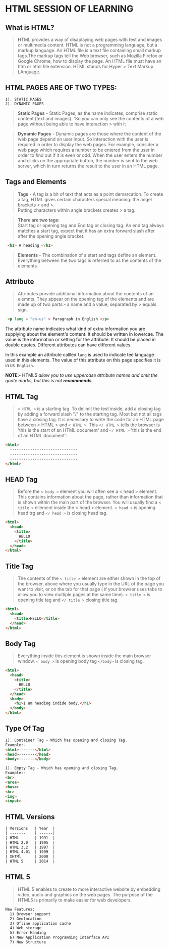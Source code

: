 # HTML SESSION OF LEARNING

## What is HTML?
> HTML provides a way of disaplaying web pages with test and images or multimedia content. HTML is not a programming language, but a markup language. An HTML file is a text file containing small markup tags.The markup tags tell the Web browser, such as Mozilla Firefox or Google Chrome, how to display the page. An HTML file must have an htm or html file extension. HTML stands for Hyper > Text Markup LAnguage.

##  HTML PAGES ARE OF TWO TYPES:
```
1). STATIC PAGES 
2). DYNAMIC PAGES 
```
 > **Static Pages** - Static Pages, as the name indicates, comprise static content (text and images). 'So you can only see the contents of a web page without being able to have interaction  >  with it

> **Dynamic Pages** - Dynamic pages are those where the content of the web page depend on user input. So interaction with the user is required in order to display the web pages. For example, consider a web page which requires a number to be entered from the user in order to find out if it is even or odd. When the user enters the number and clicks on the appropriate button, the number is sent to the web server, which in turn returns the result to the user in an HTML page.

## Tags and Elements
  > **Tags** - A tag is a bit of text that acts as a point demarcation. To create a tag, HTML gives certain characters special meaning: the angel brackets < and >. <br />
  Putting characters within angle brackets creates > a tag. <br />

> **There are two tags:** <br/>
Start tag or opening tag and End tag or closing tag. An end tag always matches a start tag, expect that it has an extra forward slash after after the opening angle bracket.

```html
 <h1> A heading </h1>
```
  > **Elements** - The combination of a start and tags define an element. Everything between the two tags is referred to as the contents of the elements <br />
>

## Attribute
  > Attributes provide additional information about the contents of an elemnts. They appear on the opening tag of the elements and are made up of two parts:- a name and a value, separated by > equals sign.

```html
 <p lang = "en-us" > Paragraph in English </p>
```
The attribute name indicates what kind of extra information you are supplying about the element's content. It should be written in lowercae.
The value is the information or setting for the attribute. It should be placed in double quotes. Different attributes can have different values.

In this example an attribute callled `lang` is used to indicate tee language used in this elements. The value of this attribute on this page specifies it is in `US English`.

__NOTE__:- HTML5 *allow you to use uppercase attribute names and omit the quote marks, but this is not __recommends__*

## HTML Tag
> `< HTML >` is a starting tag. To delimit the test inside, add a closing tag by adding a forward slash "/" to the starting tag. Most but not all tags have a closing tag. It is necessary to write the code for an HTML page between < HTML > and `< HTML >`. This `</ HTML >` tells the browser is 'this is the start of an HTML document' and `</ HTML >` 'this is the end of an HTML document'.
```html
<html>
  ------------------------------
  ------------------------------
  ------------------------------
</html> 
```

## HEAD Tag
> Before the `< body >` element you will often see a < head > element. This contains information about the page, rather than information that is shown within the main part of the browser. You will usually find a `< title >` ellement inside the < head > element. `< head >` is opening head trg and `</ head >` is closing head tag.
```html
<html>
  <head>
    <title>
      HELLO
    </title>
  </head>
</html>
```
## Title Tag
> The contents of the `< title >` element are either shown in the top of the browser, above where you usually type in the URL of the page you want to visit, or on the tab for that page ( if your browser uses tabs to allow you to view multiple pages at the same time). `< title >` is opening title tag and `</ title >` closing title tag.

```html
<html>
  <head>
    <title>HELLO</title>
  </head>
</html>
```

## Body Tag
> Everything inside this element is shown inside the main browser window. `< body >` is opening body tag `</body>` is closing tag.

```html
<html>
  <head>
    <title>
      HELLO
    </title>
  </head>
  <body>
    <h1>I am heading indide body.</h1>
  </body>
</html>
```

## Type Of Tag

````html
1). Container Tag - Which has opening and closing Tag.
Example:-
<html>-------</html>
<head>-------</head>
<body>-------</body>

1). Empty Tag - Which has opening and closing Tag.
Example:-
<br>
<area>
<base>
<hr>
<img>
<input>
````

## HTML Versions
````html
| Versions   | Year  |
| -------    | ------|
| HTML       | 1991  |
| HTML 2.0   | 1995  |
| HTML 3.2   | 1997  |
| HTML 4.01  | 1999  |
| XHTMl      | 2000  |
| HTML 5     | 2014  |
````
## HTML 5
> HTML 5 enables to create to more interactive website by embedding video, audio and graphics on the web pages.
The purpose of the HTML5 is primarily to make easier for web developers.
````html
New Features:
  1) Browser support
  2) Geolocation
  3) Ofline application cache
  4) Web storage
  5) Error Handing
  6) New Application Programming Interface API
  7) New Structure
````

